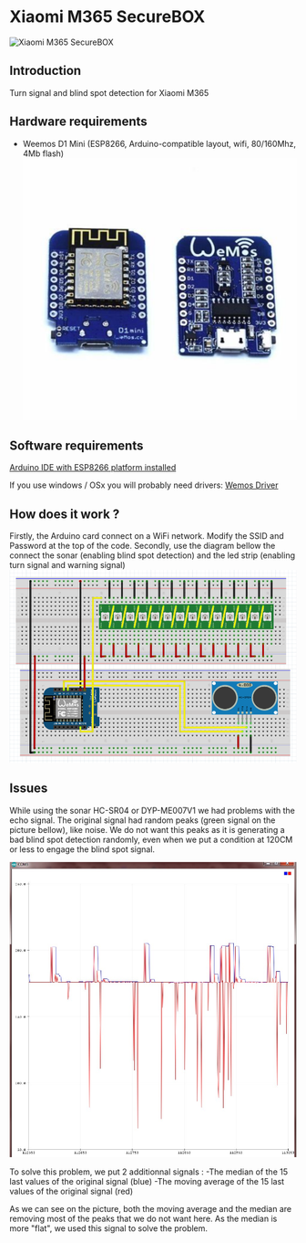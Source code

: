 # Xiaomi M365 SecureBOX
![Xiaomi M365 SecureBOX](ressources/m365box-gif-md.gif?raw=true)

## Introduction
Turn signal and blind spot detection for Xiaomi M365

## Hardware requirements
- Weemos D1 Mini (ESP8266, Arduino-compatible layout, wifi, 80/160Mhz, 4Mb flash)<BR>
![Weemos D1 Mini](ressources/wemos.jpg?raw=true)
  
## Software requirements

[Arduino IDE with ESP8266 platform installed](https://www.arduino.cc/en/main/software)

If you use windows / OSx you will probably need drivers: [Wemos Driver](https://www.wemos.cc/downloads)

## How does it work ?

Firstly, the Arduino card connect on a WiFi network. Modify the SSID and Password at the top of the code.
Secondly, use the diagram bellow the connect the sonar (enabling blind spot detection) and the led strip (enabling turn signal and warning signal) 
![Conneciton schema](ressources/ConnectionSchema.png?raw=true)

## Issues

While using the sonar HC-SR04 or DYP-ME007V1 we had problems with the echo signal. The original signal had random peaks (green signal on the picture bellow), like noise. We do not want this peaks as it is generating a bad blind spot detection randomly, even when we put a condition at 120CM or less to engage the blind spot signal. 

![Problem sonar](ressources/problem.jpg?raw=true)

To solve this problem, we put 2 additionnal signals :
-The median of the 15 last values of the original signal (blue)
-The moving average of the 15 last values of the original signal (red)

As we can see on the picture, both the moving average and the median are removing most of the peaks that we do not want here. As the median is more "flat", we used this signal to solve the problem.
